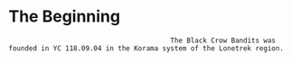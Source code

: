 <!-- TITLE: Corp History -->
<!-- SUBTITLE: A quick summary of Corp History -->

# The Beginning
											The Black Crow Bandits was founded in YC 118.09.04 in the Korama system of the Lonetrek region.